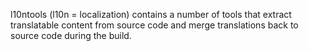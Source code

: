 l10ntools (l10n = localization) contains a number of tools that extract
translatable content from source code and merge translations back to
source code during the build.
